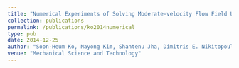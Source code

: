 ```yaml
---
title: "Numerical Experiments of Solving Moderate-velocity Flow Field Using a Hybrid Computational Fluid Dynamics Molecular Dynamics Approach"
collection: publications
permalink: /publications/ko2014numerical
type: pub
date: 2014-12-25
author: "Soon-Heum Ko, Nayong Kim, Shantenu Jha, Dimitris E. Nikitopoulos, Dorel Moldovan"
venue: "Mechanical Science and Technology"
---
```

